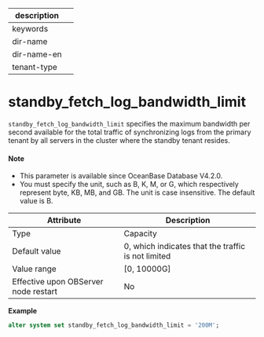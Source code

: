 |description||
|---|---|
|keywords||
|dir-name||
|dir-name-en||
|tenant-type||

# standby_fetch_log_bandwidth_limit

`standby_fetch_log_bandwidth_limit` specifies the maximum bandwidth per second available for the total traffic of synchronizing logs from the primary tenant by all servers in the cluster where the standby tenant resides. 

<main id="notice" type='explain'>

<h4>Note</h4>

<ul>

<li>This parameter is available since OceanBase Database V4.2.0. </li>

<li>You must specify the unit, such as B, K, M, or G, which respectively represent byte, KB, MB, and GB. The unit is case insensitive. The default value is B. </li>

</ul>

</main>

| **Attribute** | **Description** |
| --- | --- |
| Type | Capacity |
| Default value | 0, which indicates that the traffic is not limited |
| Value range | [0, 10000G] |
| Effective upon OBServer node restart | No |

**Example**

```sql
alter system set standby_fetch_log_bandwidth_limit = '200M';
```

